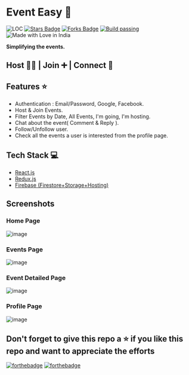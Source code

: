 # Event Easy 🚀

<img src="https://sloc.xyz/github/tarunsinghdev/event-easy" alt="LOC"/> <a href="https://github.com/tarunsinghdev/event-easy/stargazers"><img src="https://img.shields.io/github/stars/tarunsinghdev/event-easy" alt="Stars Badge"/></a>
<a href="https://github.com/tarunsinghdev/event-easy/network/members"><img src="https://img.shields.io/github/forks/tarunsinghdev/event-easy" alt="Forks Badge"/></a>
[![Build passing](https://img.shields.io/badge/Build-Passing-brightgreen.svg?style=flat-square)](https://events-easy.firebaseapp.com/)&nbsp;![Made with Love in India](https://madewithlove.org.in/badge.svg)

**Simplifying the events.**

## Host 👨‍💻 | Join ➕️ | Connect 👥

## Features ⭐️

- Authentication : Email/Password, Google, Facebook.
- Host & Join Events.
- Filter Events by Date, All Events, I'm going, I'm hosting.
- Chat about the event( Comment & Reply ).
- Follow/Unfollow user.
- Check all the events a user is interested from the profile page.

## Tech Stack 💻

- [React.js](https://reactjs.org/)
- [Redux.js](https://redux.js.org/)
- [Firebase (Firestore+Storage+Hosting)](https://firebase.google.com/)

## Screenshots

### Home Page

![image](https://user-images.githubusercontent.com/25122604/108354520-92543480-720f-11eb-8c2e-7e1a21086743.png)

### Events Page

![image](https://user-images.githubusercontent.com/25122604/108354472-7e103780-720f-11eb-95e3-c4f10bf7b762.png)

### Event Detailed Page

![image](https://user-images.githubusercontent.com/25122604/108356134-bfa1e200-7211-11eb-8a96-078e0ac8a3bd.png)

### Profile Page

![image](https://user-images.githubusercontent.com/25122604/108355023-435acf00-7210-11eb-9c4c-d862bbddbe0f.png)

## Don't forget to give this repo a ⭐ if you like this repo and want to appreciate the efforts

[![forthebadge](https://forthebadge.com/images/badges/built-with-love.svg)](https://forthebadge.com)
[![forthebadge](https://forthebadge.com/images/badges/built-by-developers.svg)](https://forthebadge.com)
